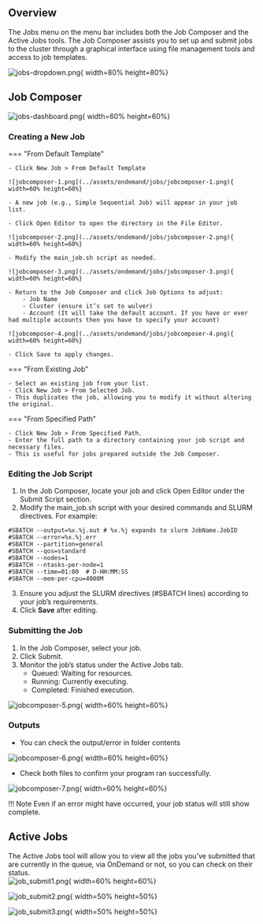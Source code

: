 ## Overview

The Jobs menu on the menu bar includes both the Job Composer and the Active Jobs tools. The Job Composer assists you to set up and submit jobs to the cluster through a graphical interface using file management tools and access to job templates. 

![jobs-dropdown.png](../assets/ondemand/jobs/jobs-dropdown.png){ width=80% height=80%}


## Job Composer

![jobs-dashboard.png](../assets/ondemand/jobs/jobs-dashboard.png){ width=60% height=60%}

### Creating a New Job

=== "From Default Template"

    - Click New Job > From Default Template

    ![jobcomposer-1.png](../assets/ondemand/jobs/jobcomposer-1.png){ width=60% height=60%}

    - A new job (e.g., Simple Sequential Job) will appear in your job list.

    - Click Open Editor to open the directory in the File Editor.

    ![jobcomposer-2.png](../assets/ondemand/jobs/jobcomposer-2.png){ width=60% height=60%}

    - Modify the main_job.sh script as needed.

    ![jobcomposer-3.png](../assets/ondemand/jobs/jobcomposer-3.png){ width=60% height=60%}

    - Return to the Job Composer and click Job Options to adjust:
        - Job Name
        - Cluster (ensure it’s set to wulver)
        - Account (It will take the default account. If you have or ever had multiple accounts then you have to specify your account)

    ![jobcomposer-4.png](../assets/ondemand/jobs/jobcomposer-4.png){ width=60% height=60%}

    - Click Save to apply changes.    


=== "From Existing Job"

    - Select an existing job from your list.
    - Click New Job > From Selected Job.
    - This duplicates the job, allowing you to modify it without altering the original.

=== "From Specified Path"

    - Click New Job > From Specified Path.
	- Enter the full path to a directory containing your job script and necessary files.
	- This is useful for jobs prepared outside the Job Composer.

### Editing the Job Script

1. In the Job Composer, locate your job and click Open Editor under the Submit Script section.
2. Modify the main_job.sh script with your desired commands and SLURM directives. For example:
```
#SBATCH --output=%x.%j.out # %x.%j expands to slurm JobName.JobID
#SBATCH --error=%x.%j.err
#SBATCH --partition=general
#SBATCH --qos=standard
#SBATCH --nodes=1
#SBATCH --ntasks-per-node=1
#SBATCH --time=01:00  # D-HH:MM:SS
#SBATCH --mem-per-cpu=4000M
```
3. Ensure you adjust the SLURM directives (#SBATCH lines) according to your job’s requirements.
4. Click **Save** after editing.

### Submitting the Job

1. In the Job Composer, select your job.
2. Click Submit.
3. Monitor the job’s status under the Active Jobs tab.
    - Queued: Waiting for resources.
	- Running: Currently executing.
	- Completed: Finished execution.

![jobcomposer-5.png](../assets/ondemand/jobs/jobcomposer-5.png){ width=60% height=60%}

### Outputs

- You can check the output/error in folder contents

![jobcomposer-6.png](../assets/ondemand/jobs/jobcomposer-6.png){ width=60% height=60%}

- Check both files to confirm your program ran successfully.

![jobcomposer-7.png](../assets/ondemand/jobs/jobcomposer-7.png){ width=60% height=60%}

!!! Note
    Even if an error might have occurred, your job status will still show complete.


## Active Jobs

The Active Jobs tool will allow you to view all the jobs you’ve submitted that are currently in the queue, via OnDemand or not, so you can check on their status.   
![job_submit1.png](../assets/ondemand/jobs/job_submit1.png){ width=60% height=60%}

![job_submit2.png](../assets/ondemand/jobs/job_submit2.png){ width=50% height=50%}

![job_submit3.png](../assets/ondemand/jobs/job_submit3.png){ width=50% height=50%}
